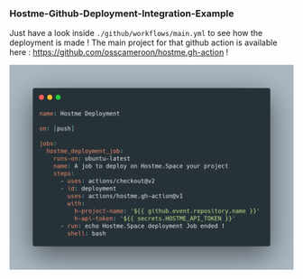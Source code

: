 ### Hostme-Github-Deployment-Integration-Example
Just have a look inside `./github/workflows/main.yml` to see how the deployment is made !
The main project for that github action is available here : https://github.com/osscameroon/hostme.gh-action !

![screen](./screenshot.png)

